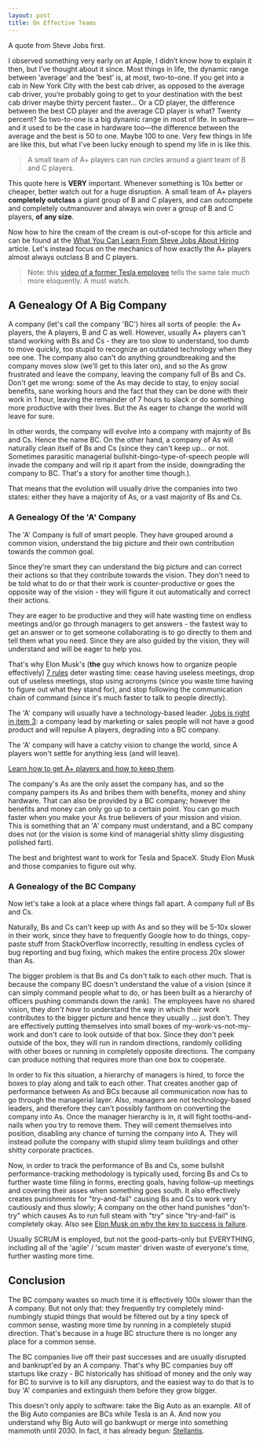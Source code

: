 ```yaml
---
layout: post
title: On Effective Teams
---
```


A quote from Steve Jobs first.

I observed something very early on at Apple, I didn’t know how to explain it then, but I’ve thought about it since.
Most things in life, the dynamic range between ‘average’ and the ‘best’ is, at most,
two-to-one. If you get into a cab in New York City with the best cab driver, as opposed to
the average cab driver, you’re probably going to get to your destination with the best cab driver
maybe thirty percent faster… Or a CD player, the difference between the best CD player and the
average CD player is what? Twenty percent? So two-to-one is a big dynamic range in most of life.
In software—and it used to be the case in hardware too—the difference between the average and the best is 50 to one. Maybe 100 to one.
Very few things in life are like this, but what I’ve been lucky enough to spend my life in is like this.

> A small team of A+ players can run circles around a giant team of B and C players.

This quote here is **VERY** important. Whenever something is 10x better or cheaper, better watch out for a huge disruption.
A small team of A+ players **completely outclass** a giant group of B and C players, and can outcompete
and completely outmanouver and always win over a group of B and C players, **of any size**.

Now how to hire the cream of the cream is out-of-scope for this article and can be found at
the [What You Can Learn From Steve Jobs About Hiring](https://artisantalent.com/steve-jobs-about-hiring/)
article. Let's instead focus on the mechanics of how exactly the A+ players almost always outclass B and C players.

> Note: this [video of a former Tesla employee](https://www.youtube.com/watch?v=6edPaRGyHIQ) tells the same tale
> much more eloquently. A must watch.

## A Genealogy Of A Big Company

A company (let's call the company 'BC') hires all sorts of people: the A+ players, the A players, B and C as well.
However, usually A+ players can't stand working with Bs and Cs - they are too slow to understand,
too dumb to move quickly, too stupid to recognize an outdated technology when they see one.
The company also can't do anything groundbreaking and the company moves slow (we'll get to this later on), and so the As
grow frustrated and leave the company, leaving the company full of Bs and Cs. Don't get me
wrong: some of the As may decide to stay, to enjoy social benefits, sane working hours
and the fact that they can be done with their work in 1 hour, leaving the remainder of 7
hours to slack or do something more productive with their lives. But the As eager to change the world
will leave for sure.

In other words, the company will evolve into a company with majority of Bs and Cs. Hence the name BC.
On the other hand, a company of As will naturally clean itself of Bs and Cs (since they can't keep up...
or not. Sometimes parasitic managerial bullshit-bingo-type-of-speech people will invade the company
and will rip it apart from the inside, downgrading the company to BC. That's a story for another time though.).

That means that the evolution will usually drive the companies into two states: either they
have a majority of As, or a vast majority of Bs and Cs.

### A Genealogy Of the 'A' Company

The 'A' Company is full of smart people. They have grouped around a common vision,
understand the big picture and their own contribution towards the common goal.

Since they're smart they can understand the big picture and can correct their actions
so that they contribute towards the vision. They don't need to be told what to do
or that their work is counter-productive or goes the opposite way of the vision - they
will figure it out automatically and correct their actions.

They are eager to be productive and they will hate wasting time on endless meetings
and/or go through managers to get answers - the fastest way to get an answer or to get
someone collaborating is to go directly to them and tell them what you need. Since
they are also guided by the vision, they will understand and will be eager to help you.

That's why Elon Musk's (**the** guy which knows how to organize people effectively)
[7 rules](https://www.inc.com/jeff-haden/productivity-rules-elon-musk-says-every-effective-leader-should-embrace.html)
deter wasting time: cease having useless meetings, drop out of useless meetings,
stop using acronyms (since you waste time having to figure out what they stand for),
and stop following the communication chain of command (since it's much faster to talk
to people directly).

The 'A' company will usually have a technology-based leader. [Jobs is right in item 3](https://www.pastemagazine.com/tech/the-eight-most-important-passages-from-steve-jobs-the-lost-interview/):
a company lead by marketing or sales people will not have a good product and will repulse
A players, degrading into a BC company.

The 'A' company will have a catchy vision to change the world, since A players won't settle for anything less (and will leave).

[Learn how to get A+ players and how to keep them](https://talentrust.com/blog/how-steve-jobs-got-the-a-players-and-kept-them/).

The company's As are the only asset the company has, and so the company pampers its As and bribes them with
benefits, money and shiny hardware. That can also be provided by a BC company; however the benefits and
money can only go up to a certain point. You can go much faster when you make your As true believers
of your mission and vision. This is something that an 'A' company must understand, and a BC company does
not (or the vision is some kind of managerial shitty slimy disgusting polished fart).

The best and brightest want to work for Tesla and SpaceX. Study Elon Musk and those companies to figure out why.

### A Genealogy of the BC Company

Now let's take a look at a place where things fall apart. A company full of Bs and Cs.

Naturally, Bs and Cs can't keep up with As and so they will be 5-10x slower in their work,
since they have to frequently Google how to do things, copy-paste stuff from StackOverflow
incorrectly, resulting in endless cycles of bug reporting and bug fixing, which
makes the entire process 20x slower than As.

The bigger problem is that Bs and Cs don't talk to each other much. That is because
the company BC doesn't understand the value of a vision (since it can simply command people what to do, or
has been built as a hierarchy of officers pushing commands down the rank).
The employees have no shared vision, they *don't have* to understand the way in which their work contributes
to the bigger picture and hence they usually ... just don't. They are effectively putting
themselves into small boxes of my-work-vs-not-my-work and don't care to look outside of that box.
Since they don't peek outside of the box, they will run in random directions, randomly colliding with other
boxes or running in completely opposite directions. The company can produce nothing that
requires more than one box to cooperate.

In order to fix this situation, a hierarchy of managers is hired, to force the boxes to play
along and talk to each other. That creates another gap of performance between As and BCs
because all communication now has to go through the managerial layer.
Also, managers are not technology-based leaders, and therefore they can't possibly
fanthom on converting the company into As. Once the manager hierarchy is in, it will fight
tooths-and-nails when you try to remove them. They will cement themselves into position,
disabling any chance of turning the company into A. They will instead pollute the company
with stupid slimy team buildings and other shitty corporate practices.

Now, in order to track the performance of Bs and Cs, some bullshit performance-tracking methodology is typically used,
forcing Bs and Cs to further waste time filing in forms, erecting goals, having follow-up meetings
and covering their asses when something goes south. It also effectively creates punishments
for "try-and-fail" causing Bs and Cs to work very cautiously and thus slowly; A company on the other hand
punishes "don't-try" which causes As to run full steam with "try" since "try-and-fail" is completely okay.
Also see [Elon Musk on why the key to success is failure](https://www.inc.com/alyssa-satara/in-2-sentences-elon-musk-explains-why-key-to-success-is-failure.html).

Usually SCRUM is employed, but not the good-parts-only but EVERYTHING, including all of the
'agile' / 'scum master' driven waste of everyone's time, further wasting more time.

## Conclusion

The BC company wastes so much time it is effectively 100x slower than the A company.
But not only that: they frequently try completely mind-numbingly stupid things that
would be filtered out by a tiny speck of common sense, wasting more time by running
in a completely stupid direction.
That's because in a huge BC structure there is no longer any place for a common sense.

The BC companies live off their past successes and are usually disrupted and bankrupt'ed
by an A company. That's why BC companies buy off startups like crazy - BC
historically has shitload of money and the only way for BC to survive is to kill any
disruptors, and the easiest way to do that is to buy 'A' companies and
extinguish them before they grow bigger.

This doesn't only apply to software: take the Big Auto as an example. All of
the Big Auto companies are BCs while Tesla
is an A. And now you understand why Big Auto will go bankwupt or merge into something
mammoth until 2030. In fact, it has already begun: [Stellantis](https://www.stellantis.com/).
